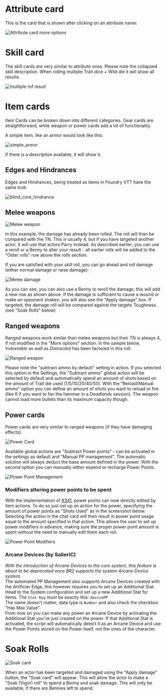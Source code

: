 # Attribute card

This is the card that is shown after clicking on an attribute name:

![Attribute card more options](https://github.com/javierriveracastro/betteroll-swade/blob/version_2/docs/img/Attribute_car_more_options.png?raw=true)

# Skill card

The skill cards are very similar to attribute ones. Please note the collapsed skill description. When rolling multiple Trait dice + Wild die it will show all results.

![multiple rof result](https://github.com/javierriveracastro/betteroll-swade/blob/version_2/docs/img/result_row_multiple_rof.png?raw=true)

# Item cards

Item Cards can be broken down into different categories. Gear cards are straightforward, while weapon or power cards add a lot of functionality.

A simple item, like an armor would look like this:

![simple_armor](https://github.com/javierriveracastro/betteroll-swade/blob/version_2/docs/img/simple_armor_card.png?raw=true)

If there is a description available, it will show it.

## Edges and Hindrances

Edges and Hindrances, being treated as items in Foundry VTT have the same look:

![blind_core_hindrance](https://github.com/javierriveracastro/betteroll-swade/blob/version_2/docs/img/blind_edge.png?raw=true)


## Melee weapons

![Melee weapon](https://github.com/javierriveracastro/betteroll-swade/blob/version_2/docs/img/Soak_Card_v1-119.jpg?raw=true)

In this example, the damage has already been rolled. The roll will than be compared with the TN. This is usually 4, but if you have targeted another actor, it will use that actors Parry instead. As described earlier, you can use a reroll or a Benny to alter your result - all earlier rolls will be added to the "Older rolls" row above the rolls section.

If you are satisfied with your skill roll, you can go ahead and roll damage (either normal damage or raise damage):

![Melee damage](https://github.com/javierriveracastro/betteroll-swade/blob/version_2/docs/img/Weapon_Card_Damage_v1-119.jpg?raw=true)

As you can see, you can also use a Benny to reroll the damage, this will add a new row as shown above. If the damage is sufficient to cause a wound or make an opponent shaken, you will also see the "Apply damage" box. If targeted, the damage roll will be compared against the targets Toughness. (see "Soak Rolls" below)

## Ranged weapons

Ranged weapons work similar than melee weapons but their TN is always 4, if not modified in the "More options" section. In the sample below, *Vulnerable* as well as *Distracted* has been factored in this roll:

![Ranged weapon](https://github.com/javierriveracastro/betteroll-swade/blob/version_2/docs/img/Weapon_Card_Shots_and_Status_v1-119.jpg?raw=true)

Please note the "subtract ammo by default" setting in action. If you selected this option in the Settings, the "Subtract ammo" global action will be selected by default and automatically spend an amount of shots based on the amount of Trait die used (1/5/10/20/40/50). With the "Reload/Manual ammo" option you can define an amount of shots you want to reload or fire (like 6 if you want to fan the hammer in a *Deadlands* session). The weapon cannot load more bullets than its maximum capacity though.

## Power cards

Power cards are very similar to ranged weapons (if they have damaging effects).

![Power Card](https://github.com/javierriveracastro/betteroll-swade/blob/version_2/docs/img/power_card_v1-119.jpg?raw=true)

Available global actions are "Subtract Power points" - can be activated in the settings as default and "Manual PP management". The automatic solution will always deduct the base amount defined in the power. With the second option you can manually either expend or recharge Power Points.  

![Power Point Management](https://github.com/javierriveracastro/betteroll-swade/blob/version_2/docs/img/power_point_management_v1-119.jpg?raw=true)  

### Modifiers altering power points to be spent  
With the implementation of [#341](https://github.com/javierriveracastro/betteroll-swade/issues/341), power points can now directly edited by item actions. To do so just set up an action for the power, specifying the amount of power points as "Shots Used" as in the screenshot below. Selecting the action in the chat card will then result in power point usage equal to the amount specified in that action. This allows the user to set up power modifiers in advance, making sure the proper power point amount is spent without the need to manually edit them each roll.  

![Power Point Modifiers](https://github.com/javierriveracastro/betteroll-swade/blob/version_2/docs/img/power_point_modifiers.png?raw=true)  
  
### Arcane Devices (by SalieriC)  
*With the introduction of Arcane Devices to the core system, this feature is about to be deprecated once BR2 supports the system Arcane Device system.*  
The automated PP Management also supports Arcane Devices created with the Artificier Edge, this however requires you to set up an Additional Stat. Head to the System configuration and set up a new Additional Stat for items. The `Stat Key` *must* be exactly this: `devicePP`  
The name doesn't matter, data type is `Number` and also check the checkbox "Has Max Value".  
From now on you can make any power an Arcane Device by activating the Additional Stat you've just created on the power. If that Additional Stat is activated, the script will automatically detect it as an Arcane Device and use the Power Points stored on the Power itself, not the ones of the character.  

# Soak Rolls

![Soak card](https://github.com/javierriveracastro/betteroll-swade/blob/version_2/docs/img/Soak_Card_v1-119.jpg?raw=true)

When an actor has been targeted and damaged using the "Apply damage" button, the "Soak card" will appear. This will allow the actor to make a "Soak (Vigor) roll" to spend a Benny and soak damage. This will only be available, if there are Bennies left to spend.
